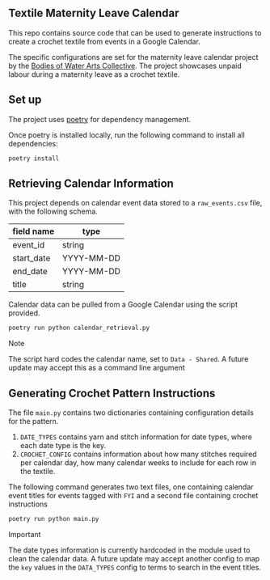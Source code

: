 ## Textile Maternity Leave Calendar

This repo contains source code that can be used to generate instructions to create a crochet textile from events in a Google Calendar.

The specific configurations are set for the maternity leave calendar project by the [Bodies of Water Arts Collective](https://bodiesofwaterarts.org/).
The project showcases unpaid labour during a maternity leave as a crochet textile.


## Set up

The project uses [poetry](https://python-poetry.org/) for dependency management.

Once poetry is installed locally, run the following command to install all dependencies:

```sh
poetry install
```

## Retrieving Calendar Information

This project depends on calendar event data stored to a `raw_events.csv` file, with the following schema.

| field name | type |
|-|-|
| event_id | string |
| start_date | YYYY-MM-DD |
| end_date | YYYY-MM-DD |
| title | string |

Calendar data can be pulled from a Google Calendar using the script provided.

```sh
poetry run python calendar_retrieval.py
```

> [!NOTE]
> The script hard codes the calendar name, set to `Data - Shared`. A future update may accept this as a command line argument


## Generating Crochet Pattern Instructions

The file `main.py` contains two dictionaries containing configuration details for the pattern.

1. `DATE_TYPES` contains yarn and stitch information for date types, where each date type is the key.
2. `CROCHET_CONFIG` contains information about how many stitches required per calendar day, how many calendar weeks to include for each row in the textile.

The following command generates two text files, one containing calendar event titles for events tagged with `FYI` and a second file containing crochet instructions

```sh
poetry run python main.py
```

> [!IMPORTANT]
> The date types information is currently hardcoded in the module used to clean the calendar data. A future update may accept another config to map the `key` values in the `DATA_TYPES` config to terms to search in the event titles.


